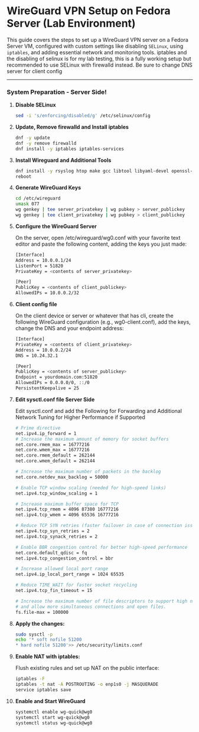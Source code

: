 # WireGuard VPN Setup on Fedora Server (Lab Environment)

This guide covers the steps to set up a WireGuard VPN server on a Fedora Server VM, configured with custom settings like disabling `SELinux`, using `iptables`, and adding essential network and monitoring tools. iptables and the disabling of selinux is for my lab testing, this is a fully working setup but recommended to use SELinux with firewalld instead. Be sure to change DNS server for client config

---

### System Preparation - Server Side!

1. **Disable SELinux**
   ```bash
   sed -i 's/enforcing/disabled/g' /etc/selinux/config

2. **Update, Remove firewalld and Install iptables**
    ```bash
   dnf -y update
   dnf -y remove firewalld
   dnf install -y iptables iptables-services

3. **Install Wireguard and Additional Tools**
    ```bash
    dnf install -y rsyslog htop make gcc libtool libyaml-devel openssl-devel wget mlocate tcpdump ethtool psmisc vim net-tools bind-utils nmap tar telnet wireguard-tools
    reboot

4. **Generate WireGuard Keys**
   ```bash
   cd /etc/wireguard
   umask 077
   wg genkey | tee server_privatekey | wg pubkey > server_publickey
   wg genkey | tee client_privatekey | wg pubkey > client_publickey

5. **Configure the WireGuard Server**

   On the server, open /etc/wireguard/wg0.conf with your favorite text editor and paste the following content, adding the keys you just made:
   ```bash
   [Interface]
   Address = 10.0.0.1/24
   ListenPort = 51820
   PrivateKey = <contents of server_privatekey>

   [Peer]
   PublicKey = <contents of client_publickey>
   AllowedIPs = 10.0.0.2/32
   
7. **Client config file**
   
   On the client device or server or whatever that has cli, create the following WireGuard configuration (e.g., wg0-client.conf), add the keys, change the DNS and your endpoint address:
   ```bash
   [Interface]
   PrivateKey = <contents of client_privatekey>
   Address = 10.0.0.2/24
   DNS = 10.24.32.1

   [Peer]
   PublicKey = <contents of server_publickey>
   Endpoint = yourdomain.com:51820
   AllowedIPs = 0.0.0.0/0, ::/0
   PersistentKeepalive = 25

8. **Edit sysctl.conf file Server Side**
   
   Edit sysctl.conf and add the Following for Forwarding and Additional Network Tuning for Higher Performance if Supported
   ```bash
   # Prime directive
   net.ipv4.ip_forward = 1
   # Increase the maximum amount of memory for socket buffers
   net.core.rmem_max = 16777216
   net.core.wmem_max = 16777216
   net.core.rmem_default = 262144
   net.core.wmem_default = 262144

   # Increase the maximum number of packets in the backlog
   net.core.netdev_max_backlog = 50000

   # Enable TCP window scaling (needed for high-speed links)
   net.ipv4.tcp_window_scaling = 1

   # Increase maximum buffer space for TCP
   net.ipv4.tcp_rmem = 4096 87380 16777216
   net.ipv4.tcp_wmem = 4096 65536 16777216

   # Reduce TCP SYN retries (faster failover in case of connection issues)
   net.ipv4.tcp_syn_retries = 2
   net.ipv4.tcp_synack_retries = 2

   # Enable BBR congestion control for better high-speed performance
   net.core.default_qdisc = fq
   net.ipv4.tcp_congestion_control = bbr

   # Increase allowed local port range
   net.ipv4.ip_local_port_range = 1024 65535

   # Reduce TIME_WAIT for faster socket recycling
   net.ipv4.tcp_fin_timeout = 15
   
   # Increase the maximum number of file descriptors to support high network load
   # and allow more simultaneous connections and open files.
   fs.file-max = 100000

9. **Apply the changes:**
   ```bash
   sudo sysctl -p
   echo '* soft nofile 51200
   * hard nofile 51200'>> /etc/security/limits.conf

10. **Enable NAT with iptables:**
   
    Flush existing rules and set up NAT on the public interface:
    ```bash
    iptables -F
    iptables -t nat -A POSTROUTING -o enp1s0 -j MASQUERADE
    service iptables save

11. **Enable and Start WireGuard**
    ```bash
    systemctl enable wg-quick@wg0
    systemctl start wg-quick@wg0
    systemctl status wg-quick@wg0
